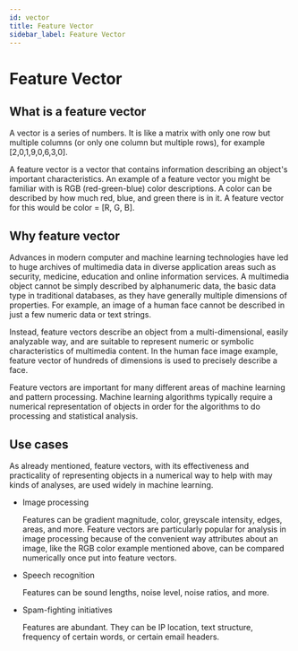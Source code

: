 ```yaml
---
id: vector
title: Feature Vector
sidebar_label: Feature Vector
---
```


# Feature Vector

## What is a feature vector
A vector is a series of numbers. It is like a matrix with only one row but multiple columns (or only one column but multiple rows), for example [2,0,1,9,0,6,3,0].

A feature vector is a vector that contains information describing an object's important characteristics. An example of a feature vector you might be familiar with is RGB (red-green-blue) color descriptions. A color can be described by how much red, blue, and green there is in it. A feature vector for this would be color = [R, G, B].

## Why feature vector
Advances in modern computer and machine learning technologies have led to huge archives of multimedia data in diverse application areas such as security, medicine, education and online information services. A multimedia object cannot be simply described by alphanumeric data, the basic data type in traditional databases, as they have generally multiple dimensions of properties. For example, an image of a human face cannot be described in just a few numeric data or text strings. 

Instead, feature vectors describe an object from a multi-dimensional, easily analyzable way, and are suitable to represent numeric or symbolic characteristics of multimedia content. In the human face image example, feature vector of hundreds of dimensions is used to precisely describe a face.

Feature vectors are important for many different areas of machine learning and pattern processing. Machine learning algorithms typically require a numerical representation of objects in order for the algorithms to do processing and statistical analysis.

## Use cases
As already mentioned, feature vectors, with its effectiveness and practicality of representing objects in a numerical way to help with may kinds of analyses, are used widely in machine learning. 

- Image processing

  Features can be gradient magnitude, color, greyscale intensity, edges, areas, and more. Feature vectors are particularly popular for analysis in image processing because of the convenient way attributes about an image, like the RGB color example mentioned above, can be compared numerically once put into feature vectors.

- Speech recognition

  Features can be sound lengths, noise level, noise ratios, and more.

- Spam-fighting initiatives

  Features are abundant. They can be IP location, text structure, frequency of certain words, or certain email headers.

